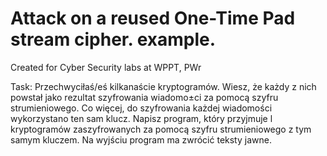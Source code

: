 #  Attack on a reused One-Time Pad stream cipher. example.

Created for Cyber Security labs at WPPT, PWr

Task:
Przechwyciłaś/eś kilkanaście kryptogramów. Wiesz, że każdy z nich powstał
jako rezultat szyfrowania wiadomo±ci za pomocą szyfru strumieniowego. Co więcej, do szyfrowania każdej wiadomości wykorzystano ten sam klucz.
Napisz program, który przyjmuje l
kryptogramów zaszyfrowanych za pomocą szyfru strumieniowego z tym samym kluczem. Na
wyjściu program ma zwrócić teksty jawne.
